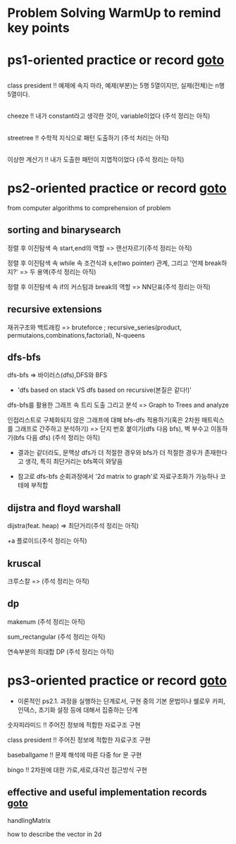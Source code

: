 # Problem Solving WarmUp to remind key points

# ps1-oriented practice or record [goto](https://github.com/devsacti/Algorithms-ProblemSolving/tree/main/ProblemSolving/PS-WarmUp/ps1)
##
class president !! 예제에 속지 마라, 예제(부분)는 5행 5열이지만, 실제(전체)는 n행 5열이다.

## 
cheeze !! 내가 constant라고 생각한 것이, variable이었다
(주석 정리는 아직)

##
streetree !! 수학적 지식으로 패턴 도출하기
(주석 처리는 아직)

##
이상한 계산기 !! 내가 도출한 패턴이 지엽적이었다
(주석 정리는 아직)

# ps2-oriented practice or record [goto](https://github.com/devsacti/Algorithms-ProblemSolving/tree/main/ProblemSolving/PS-WarmUp/ps2)
from computer algorithms to comprehension of problem

## sorting and binarysearch 

정렬 후 이진탐색 속 start,end의 역할
=> 랜선자르기(주석 정리는 아직)

정렬 후 이진탐색 속 while 속 조건식과 s,e(two pointer) 관계, 그리고 '언제 break하지?'
=> 두 용액(주석 정리는 아직)

정렬 후 이진탐색 속 if의 커스텀과 break의 역할
=> NN단표(주석 정리는 아직)

## recursive extensions

재귀구조와 백트래킹
=> bruteforce ; recursive_series(product, permutaions,combinations,factorial), N-queens

## dfs-bfs

dfs-bfs
=> 바이러스(dfs),DFS와 BFS 

+ 'dfs based on stack VS dfs based on recursive(본질은 같다!)'

dfs-bfs를 활용한 그래프 속 트리 도출 그리고 분석
=> Graph to Trees and analyze

인접리스트로 구체화되지 않은 그래프에 대해 bfs-dfs 적용하기(혹은 2차원 매트릭스를 그래프로 간주하고 분석하기) 
=> 단지 번호 붙이기(dfs 다음 bfs), 벽 부수고 이동하기(bfs 다음 dfs)
(주석 정리는 아직)
* 결과는 같더라도, 문맥상 dfs가 더 적절한 경우와 bfs가 더 적절한 경우가 존재한다고 생각, 특히 최단거리는 bfs쪽이 와닿음

* 참고로 dfs-bfs 순회과정에서 '2d matrix to graph'로 자료구조화가 가능하나 코테에 부적합

## dijstra and floyd warshall
dijstra(feat. heap)
=> 최단거리(주석 정리는 아직)

+a 플로이드(주석 정리는 아직)

## kruscal
크루스칼
=> (주석 정리는 아직)

## dp
makenum
(주석 정리는 아직)

sum_rectangular
(주석 정리는 아직)

연속부분의 최대합 DP
(주석 정리는 아직)


# ps3-oriented practice or record [goto](https://github.com/devsacti/Algorithms-ProblemSolving/tree/main/ProblemSolving/PS-WarmUp/ps3)
* 이론적인 ps2.1. 과정을 실행하는 단계로서, 구현 중의 기본 문법이나 쉘로우 카피, 인덱스, 초기화 설정 등에 대해서 집중하는 단계

숫자피라미드 !! 주어진 정보에 적합한 자료구조 구현

class president !! 주어진 정보에 적합한 자료구조 구현

baseballgame !! 문제 해석에 따른 다중 for 문 구현

bingo !! 2차원에 대한 가로,세로,대각선 접근방식 구현

## effective and useful implementation records [goto](https://github.com/devsacti/Algorithms-ProblemSolving/tree/main/ProblemSolving/PS-WarmUp/Useful_Impl_Records)

handlingMatrix

how to describe the vector in 2d



